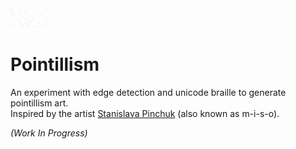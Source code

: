 <img src="./images/banner.png" alt="banner" style="zoom:6%;" />



# Pointillism

An experiment with edge detection and unicode braille to generate pointillism art.  
Inspired by the artist [Stanislava Pinchuk](https://stanislavapinchuk.com/) (also known as m-i-s-o).



_(Work In Progress)_

